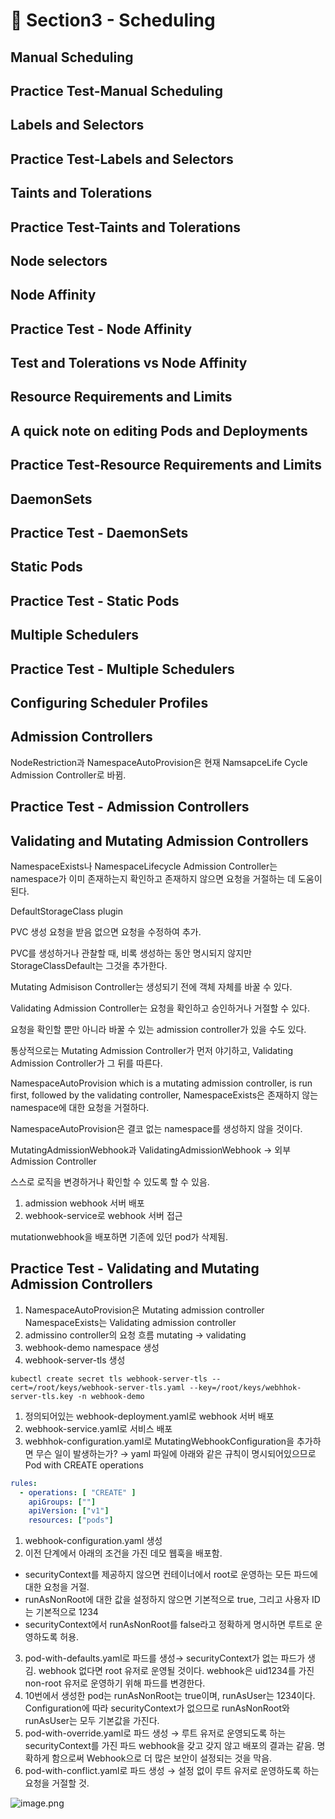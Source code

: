 # 🍨 Section3 - Scheduling

## Manual Scheduling


## Practice Test-Manual Scheduling


## Labels and Selectors


## Practice Test-Labels and Selectors


## Taints and Tolerations


## Practice Test-Taints and Tolerations


## Node selectors


## Node Affinity


## Practice Test - Node Affinity


## Test and Tolerations vs Node Affinity


## Resource Requirements and Limits


## A quick note on editing Pods and Deployments


## Practice Test-Resource Requirements and Limits


## DaemonSets


## Practice Test - DaemonSets


## Static Pods


## Practice Test - Static Pods


## Multiple Schedulers


## Practice Test - Multiple Schedulers


## Configuring Scheduler Profiles


## Admission Controllers


NodeRestriction과 NamespaceAutoProvision은 현재 NamsapceLife Cycle Admission Controller로 바뀜.


## Practice Test - Admission Controllers


## Validating and Mutating Admission Controllers


NamespaceExists나 NamespaceLifecycle Admission Controller는 namespace가 이미 존재하는지 확인하고 존재하지 않으면 요청을 거절하는 데 도움이 된다.


DefaultStorageClass plugin


PVC 생성 요청을 받음 없으면 요청을 수정하여 추가.


PVC를 생성하거나 관찰할 때, 비록 생성하는 동안 명시되지 않지만 StorageClassDefault는 그것을 추가한다.


Mutating Admisison Controller는 생성되기 전에 객체 자체를 바꿀 수 있다.


Validating Admission Controller는 요청을 확인하고 승인하거나 거절할 수 있다.


요청을 확인할 뿐만 아니라 바꿀 수 있는 admission controller가 있을 수도 있다.


통상적으로는 Mutating Admission Controller가 먼저 야기하고, Validating Admission Controller가 그 뒤를 따른다.


NamespaceAutoProvision which is a mutating admission controller, is run first, followed by the validating controller, NamespaceExists은 존재하지 않는 namespace에 대한 요청을 거절하다.


NamespaceAutoProvision은 결코 없는 namespace를 생성하지 않을 것이다.


MutatingAdmissionWebhook과 ValidatingAdmissionWebhook → 외부 Admission Controller


스스로 로직을 변경하거나 확인할 수 있도록 할 수 있음.

1. admission webhook 서버 배포
2. webhook-service로 webhook 서버 접근

mutationwebhook을 배포하면 기존에 있던 pod가 삭제됨.


## Practice Test - Validating and Mutating Admission Controllers

1. NamespaceAutoProvision은 Mutating admission controller
NamespaceExists는 Validating admission controller
2. admissino controller의 요청 흐름
mutating → validating
3. webhook-demo namespace 생성
4. webhook-server-tls 생성

```shell
kubectl create secret tls webhook-server-tls --cert=/root/keys/webhook-server-tls.yaml --key=/root/keys/webhhok-server-tls.key -n webhook-demo
```

1. 정의되어있는 webhook-deployment.yaml로 webhook 서버 배포
2. webhook-service.yaml로 서비스 배포
3. webhhok-configuration.yaml로 MutatingWebhookConfiguration을 추가하면 무슨 일이 발생하는가?
→ yaml 파일에 아래와 같은 규칙이 명시되어있으므로 Pod with CREATE operations

```yaml
rules:
  - operations: [ "CREATE" ]
    apiGroups: [""]
    apiVersion: ["v1"]
    resources: ["pods"]
```

1. webhook-configuration.yaml 생성
2. 이전 단계에서 아래의 조건을 가진 데모 웹훅을 배포함.
- securityContext를 제공하지 않으면 컨테이너에서 root로 운영하는 모든 파드에 대한 요청을 거절.
- runAsNonRoot에 대한 값을 설정하지 않으면 기본적으로 true, 그리고 사용자 ID는 기본적으로 1234
- securityContext에서 runAsNonRoot를 false라고 정확하게 명시하면 루트로 운영하도록 허용.
3. pod-with-defaults.yaml로 파드를 생성→ securityContext가 없는 파드가 생김.
webhook 없다면 root 유저로 운영될 것이다. webhook은 uid1234를 가진 non-root 유저로 운영하기 위해 파드를 변경한다.
4. 10번에서 생성한 pod는 runAsNonRoot는 true이며, runAsUser는 1234이다.
Configuration에 따라 securityContext가 없으므로 runAsNonRoot와 runAsUser는 모두 기본값을 가진다.
5. pod-with-override.yaml로 파드 생성 → 루트 유저로 운영되도록 하는 securityContext를 가진 파드
webhook을 갖고 갖지 않고 배포의 결과는 같음.
명확하게 함으로써 Webhook으로 더 많은 보안이 설정되는 것을 막음.
6. pod-with-conflict.yaml로 파드 생성 → 
설정 없이 루트 유저로 운영하도록 하는 요청을 거절할 것.

![image.png](https://prod-files-secure.s3.us-west-2.amazonaws.com/b2ea2032-00e9-4883-a13b-cb03cf5b2334/501c3b54-0de4-44d6-afe6-eca0c6373e4f/image.png?X-Amz-Algorithm=AWS4-HMAC-SHA256&X-Amz-Content-Sha256=UNSIGNED-PAYLOAD&X-Amz-Credential=ASIAZI2LB466X6HWID5C%2F20250302%2Fus-west-2%2Fs3%2Faws4_request&X-Amz-Date=20250302T140722Z&X-Amz-Expires=3600&X-Amz-Security-Token=IQoJb3JpZ2luX2VjEIP%2F%2F%2F%2F%2F%2F%2F%2F%2F%2FwEaCXVzLXdlc3QtMiJHMEUCIBVJvkj2pYor%2FDO4jbG%2B33TBwsa694mr4IRrS6T3IPFwAiEA%2Flzq5gLFW5qy%2FotVvPmJmcPp0dXdIMlDzOCDphDJSVkqiAQIvP%2F%2F%2F%2F%2F%2F%2F%2F%2F%2FARAAGgw2Mzc0MjMxODM4MDUiDCpOB8M8PuEkHiEl5SrcA9PehMrS3wqgEjKyowdiRF4RMDB65b7jk%2B0m8uUYzoMBHcsNZ2Y75x0FaioC%2FrpmtIZY%2BXW2byfWi6MpnT%2FiSzJPbtuTxriI1DoUGKh%2FHND2YZYbnr2utq9yqBn%2FTSqgGF%2BkCBoV8dIC14u8tbOItyZvvgFqLiAJx1LNethNmSIWTzOzvUgfqJ0W07qv86QC2Lbt4PTl5zErz%2B9cp83Lmcy0Lf8Q3pwAz4koIlQ%2BqPlv%2FaaX3pPMPS7FpuZl%2Fr1xPozqFycAYNn6uu8xfH4oAinY8LT%2FFJsHhjYEjPtkEKBwx9J8IJqbdsnB6u6LV%2BzyxJ5veP4aQatOzrINlikdZmPPeFmXTviqEB6LI3IM0%2B24037roq00COgsWrWiOv30LSrmlxXN%2BmVcboEpn5CDuDWiK0WCSMxVdhVmf24Nu4W78h1MOj8iyPNn%2BxtPfe5oyf4f8xCEKwxSZIHCF3Y9ZsR7QwnxQJC%2Bly9wS3mdjb9sbC9Rhy4jE8nizQxMZsE%2BVRmbZ2lgZaz%2FoKezDd9HOOTdIT7bxieYVWKEkA%2FbdybjvILc753SQxyaecKbsWwtUSP8QxeUvZf22hXWEGIHGSYvCb3rRJJv%2BqddAovhfOcelJ3bt7PBB%2FOmXhJRMJn0kL4GOqUBFBnZvGJlOp6LhgOld2LnZkp4yG6UJl6EfmcCy72PS0sGOPOw3zLthTQI7EN6JLjwUXj5eYahc62ENkMMmeiY6OEyaqAlt9spZGHOFfn1k9545CK0k3NUZFZ%2BxaFfeRlRRfDHAgFO6TM0gfKccsIPa8pR2%2FyGBHdhP1TULBBbyQvfo1j5mdrQy65N44J6YD4AwodxT5mlGxkXmdvnfiLz2GsYwhkZ&X-Amz-Signature=8cef717baa399118f9d19b15f42eb873b00c42825f7b3d4842946e2664374efb&X-Amz-SignedHeaders=host&x-id=GetObject)

